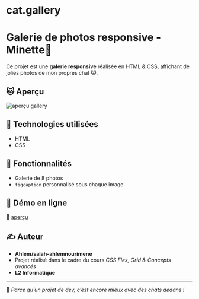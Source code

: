 # cat.gallery
# Galerie de photos responsive - Minette🐾

Ce projet est une **galerie responsive** réalisée en HTML & CSS, affichant de jolies photos de mon propres chat 😸.  

## 🐱 Aperçu
![aperçu gallery](https://github.com/user-attachments/assets/c3cc5056-ca23-42c0-82cc-836b2c2af255)


## 🧱 Technologies utilisées

- HTML
- CSS

## 🎨 Fonctionnalités

- Galerie de 8 photos 
- `figcaption` personnalisé sous chaque image


## 👀 Démo en ligne

🔗 [aperçu](http://127.0.0.1:5500/exo3.cats/index.html)


## ✍️ Auteur

- **Ahlem/salah-ahlemnourimene**
- Projet réalisé dans le cadre du cours *CSS Flex, Grid & Concepts avancés*
- **L2 Informatique**

---

🐾 *Parce qu’un projet de dev, c’est encore mieux avec des chats dedans !*
